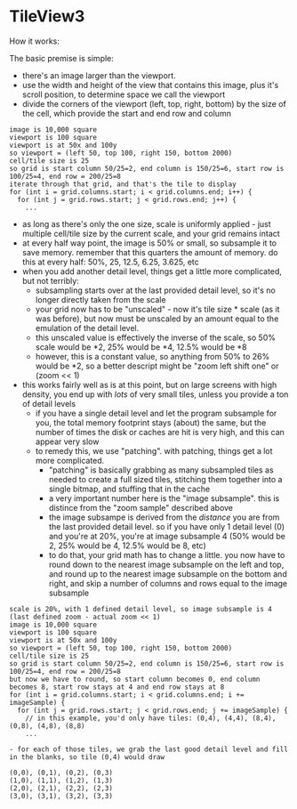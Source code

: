 # TileView3

How it works:

The basic premise is simple: 
- there's an image larger than the viewport.  
- use the width and height of the view that contains this image, plus it's scroll position, to determine space we call the viewport
- divide the corners of the viewport (left, top, right, bottom) by the size of the cell, which provide the start and end row and column
```
image is 10,000 square
viewport is 100 square
viewport is at 50x and 100y
so viewport = (left 50, top 100, right 150, bottom 2000)
cell/tile size is 25
so grid is start column 50/25=2, end column is 150/25=6, start row is 100/25=4, end row = 200/25=8
iterate through that grid, and that's the tile to display
for (int i = grid.columns.start; i < grid.columns.end; i++) {
  for (int j = grid.rows.start; j < grid.rows.end; j++) {
    ...
```
- as long as there's only the one size, scale is uniformly applied - just multiple cell/tile size by the current scale, and your grid remains intact
- at every half way point, the image is 50% or small, so subsample it to save memory.  remember that this quarters the amount of memory.  do this at every half: 50%, 25, 12.5, 6.25, 3.625, etc
- when you add another detail level, things get a little more complicated, but not terribly:
  - subsampling starts over at the last provided detail level, so it's no longer directly taken from the scale 
  - your grid now has to be "unscaled" - now it's tile size * scale (as it was before), but now must be unscaled by an amount equal to the emulation of the detail level.
  - this unscaled value is effectively the inverse of the scale, so 50% scale would be *2, 25% would be *4, 12.5% would be *8
  - however, this is a constant value, so anything from 50% to 26% would be *2, so a better descript might be "zoom left shift one" or (zoom << 1)
- this works fairly well as is at this point, but on large screens with high density, you end up with _lots_ of very small tiles, unless you provide a ton of detail levels
  - if you have a single detail level and let the program subsample for you, the total memory footprint stays (about) the same, but the number of times the disk or caches are hit is very high, and this can appear very slow
  - to remedy this, we use "patching".  with patching, things get a lot more complicated.
    - "patching" is basically grabbing as many subsampled tiles as needed to create a full sized tiles, stitching them together into a single bitmap, and stuffing that in the cache
    - a very important number here is the "image subsample".  this is distince from the "zoom sample" described above
    - the image subsampe is derived from the _distance_ you are from the last provided detail level.  so if you have only 1 detail level (0) and you're at 20%, you're at image subsample 4 (50% would be 2, 25% would be 4, 12.5% would be 8, etc)
    - to do that, your grid math has to change a little.  you now have to round down to the nearest image subsample on the left and top, and round up to the nearest image subsample on the bottom and right, and skip a number of columns and rows equal to the image subsample
```
scale is 20%, with 1 defined detail level, so image subsample is 4 (last defined zoom - actual zoom << 1)
image is 10,000 square
viewport is 100 square
viewport is at 50x and 100y
so viewport = (left 50, top 100, right 150, bottom 2000)
cell/tile size is 25
so grid is start column 50/25=2, end column is 150/25=6, start row is 100/25=4, end row = 200/25=8
but now we have to round, so start column becomes 0, end column becomes 8, start row stays at 4 and end row stays at 8
for (int i = grid.columns.start; i < grid.columns.end; i += imageSample) {
  for (int j = grid.rows.start; j < grid.rows.end; j += imageSample) {
    // in this example, you'd only have tiles: (0,4), (4,4), (8,4), (0,8), (4,8), (8,8)
    ...
```
    - for each of those tiles, we grab the last good detail level and fill in the blanks, so tile (0,4) would draw 
```
(0,0), (0,1), (0,2), (0,3)
(1,0), (1,1), (1,2), (1,3)
(2,0), (2,1), (2,2), (2,3)
(3,0), (3,1), (3,2), (3,3)
```